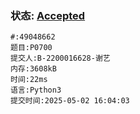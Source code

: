 ### 状态: [Accepted](http://dsbpython.openjudge.cn/dspythonbook/solution/49048662)
```
#:49048662
题目:P0700
提交人:B-2200016628-谢艺
内存:3608kB
时间:22ms
语言:Python3
提交时间:2025-05-02 16:04:03
```

